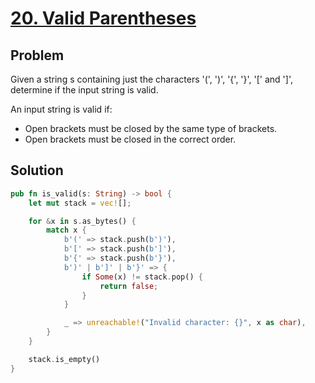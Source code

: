 # [20. Valid Parentheses](https://leetcode.com/problems/valid-parentheses/)

## Problem

Given a string s containing just the characters '(', ')', '{', '}', '[' and ']',
determine if the input string is valid.

An input string is valid if:

* Open brackets must be closed by the same type of brackets.
* Open brackets must be closed in the correct order.

## Solution

```rust
pub fn is_valid(s: String) -> bool {
    let mut stack = vec![];

    for &x in s.as_bytes() {
        match x {
            b'(' => stack.push(b')'),
            b'[' => stack.push(b']'),
            b'{' => stack.push(b'}'),
            b')' | b']' | b'}' => {
                if Some(x) != stack.pop() {
                    return false;
                }
            }

            _ => unreachable!("Invalid character: {}", x as char),
        }
    }

    stack.is_empty()
}
```